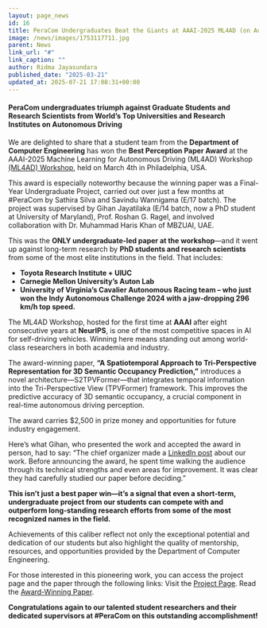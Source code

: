 ```yaml
---
layout: page_news
id: 16
title: PeraCom Undergraduates Beat the Giants at AAAI-2025 ML4AD (on Autonomous Driving)
image: /news/images/1753117711.jpg
parent: News
link_url: "#"
link_caption: ""
author: Ridma Jayasundara
published_date: "2025-03-21"
updated_at: 2025-07-21 17:08:31+00:00
---
```


<!-- Automated Update by GitHub Actions -->

<h4>PeraCom undergraduates triumph against Graduate Students and Research Scientists from World’s Top Universities and Research Institutes on Autonomous Driving</h4><p>We are delighted to share that a student team from the <strong>Department of Computer Engineering</strong> has won the <strong>Best Perception Paper Award</strong> at the AAAI-2025 Machine Learning for Autonomous Driving (ML4AD) Workshop <a href="https://ml4ad.github.io/">(ML4AD) Workshop</a>, held on March 4th in Philadelphia, USA.</p><p>This award is especially noteworthy because the winning paper was a Final-Year Undergraduate Project, carried out over just a few months at #PeraCom by Sathira Silva and Savindu Wannigama (E/17 batch). The project was supervised by Gihan Jayatilaka (E/14 batch, now a PhD student at University of Maryland), Prof. Roshan G. Ragel, and involved collaboration with Dr. Muhammad Haris Khan of MBZUAI, UAE.</p><p>This was the <strong>ONLY undergraduate-led paper at the workshop</strong>—and it went up against long-term research by <strong>PhD students and research scientists</strong> from some of the most elite institutions in the field. That includes:</p><ul><li><strong>Toyota Research Institute + UIUC</strong></li><li><strong>Carnegie Mellon University’s Auton Lab</strong></li><li><strong>University of Virginia’s Cavalier Autonomous Racing team – who just won the Indy Autonomous Challenge 2024 with a jaw-dropping 296 km/h top speed.</strong></li></ul><p>The ML4AD Workshop, hosted for the first time at <strong>AAAI</strong> after eight consecutive years at <strong>NeurIPS</strong>, is one of the most competitive spaces in AI for self-driving vehicles. Winning here means standing out among world-class researchers in both academia and industry.</p><p>The award-winning paper, <strong>“A Spatiotemporal Approach to Tri-Perspective Representation for 3D Semantic Occupancy Prediction,”</strong> introduces a novel architecture—S2TPVFormer—that integrates temporal information into the Tri-Perspective View (TPVFormer) framework. This improves the predictive accuracy of 3D semantic occupancy, a crucial component in real-time autonomous driving perception.</p><p>The award carries $2,500 in prize money and opportunities for future industry engagement.</p><p>Here’s what Gihan, who presented the work and accepted the award in person, had to say: “The chief organizer made a <a href="https://www.linkedin.com/posts/petyushko_aaai-ml4ad-activity-7302813945524797440-3Qjr/">LinkedIn post</a> about our work. Before announcing the award, he spent time walking the audience through its technical strengths and even areas for improvement. It was clear they had carefully studied our paper before deciding.”</p><p><strong>This isn’t just a best paper win—it’s a signal that even a short-term, undergraduate project from our students can compete with and outperform long-standing research efforts from some of the most recognized names in the field.</strong></p><p>Achievements of this caliber reflect not only the exceptional potential and dedication of our students but also highlight the quality of mentorship, resources, and opportunities provided by the Department of Computer Engineering.</p><p>For those interested in this pioneering work, you can access the project page and the paper through the following links: Visit the <a href="https://projects.ce.pdn.ac.lk/">Project Page</a>. Read the <a href="https://ml4ad.github.io/files/papers2025/A%20Spatiotemporal%20Approach%20to%20Tri-Perspective%20Representation%20for%203D%20Semantic%20Occupancy%20Prediction.pdf">Award-Winning Paper</a>.</p><p><strong>Congratulations again to our talented student researchers and their dedicated supervisors at #PeraCom on this outstanding accomplishment!</strong></p>
